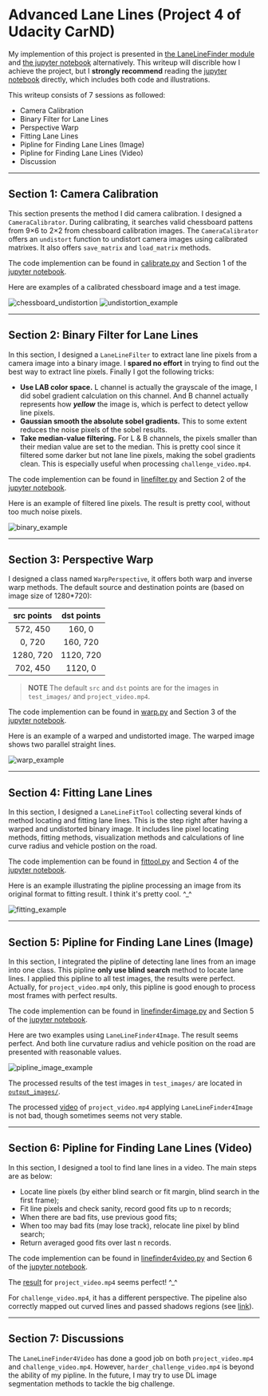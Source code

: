 # Advanced Lane Lines (Project 4 of Udacity CarND)

My implemention of this project is presented in [the LaneLineFinder module](LaneLineFinder) and [the jupyter notebook](Advanced-Lane-Lines-P4.ipynb) alternatively. This writeup will discrible how I achieve the project, but I **strongly recommend** reading the [jupyter notebook](Advanced-Lane-Lines-P4.ipynb) directly, which includes both code and illustrations.

This writeup consists of 7 sessions as followed:
- Camera Calibration
- Binary Filter for Lane Lines
- Perspective Warp
- Fitting Lane Lines
- Pipline for Finding Lane Lines (Image)
- Pipline for Finding Lane Lines (Video)
- Discussion

---

## Section 1: Camera Calibration

This section presents the method I did camera calibration. I designed a `CameraCalibrator`. During calibrating, it searches valid chessboard pattens from 9×6 to 2×2 from chessboard calibration images. The `CameraCalibrator` offers an `undistort` function to undistort camera images using calibrated matrixes. It also offers `save_matrix` and `load_matrix` methods.

The code implemention can be found in [calibrate.py](LaneLineFinder/calibrate.py) and Section 1 of the [jupyter notebook](Advanced-Lane-Lines-P4.ipynb).

Here are examples of a calibrated chessboard image and a test image.

![chessboard_undistortion](chessboard_undistortion.jpg)
![undistortion_example](undistortion_example.jpg)

---

## Section 2: Binary Filter for Lane Lines

In this section, I designed a `LaneLineFilter` to extract lane line pixels from a camera image into a binary image. I **spared no effort** in trying to find out the best way to extract line pixels. Finally I got the following tricks:
- **Use LAB color space.** L channel is actually the grayscale of the image, I did sobel gradient calculation on this channel. And B channel actually represents how ***yellow*** the image is, which is perfect to detect yellow line pixels.
- **Gaussian smooth the absolute sobel gradients.** This to some extent reduces the noise pixels of the sobel results.
- **Take median-value filtering.** For L & B channels, the pixels smaller than their median value are set to the median. This is pretty cool since it filtered some darker but not lane line pixels, making the sobel gradients clean. This is especially useful when processing `challenge_video.mp4`.

The code implemention can be found in [linefilter.py](LaneLineFinder/linefilter.py) and Section 2 of the [jupyter notebook](Advanced-Lane-Lines-P4.ipynb).

Here is an example of filtered line pixels. The result is pretty cool, without too much noise pixels.

![binary_example](binary_example.jpg)

---

## Section 3: Perspective Warp

I designed a class named `WarpPerspective`, it offers both warp and inverse warp methods. The default source and destination points are (based on image size of 1280\*720):

| src points | dst points |
|:----------:|:----------:|
|  572, 450  |  160,   0  |
|    0, 720  |  160, 720  |
| 1280, 720  | 1120, 720  |
|  702, 450  | 1120,   0  |

>**NOTE** The default `src` and `dst` points are for the images in `test_images/` and `project_video.mp4`.

The code implemention can be found in [warp.py](LaneLineFinder/warp.py) and Section 3 of the [jupyter notebook](Advanced-Lane-Lines-P4.ipynb).

Here is an example of a warped and undistorted image. The warped image shows two parallel straight lines.

![warp_example](warp_example.jpg)

---

## Section 4: Fitting Lane Lines

In this section, I designed a `LaneLineFitTool` collecting several kinds of method locating and fitting lane lines. This is the step right after having a warped and undistorted binary image. It includes line pixel locating methods, fitting methods, visualization methods and calculations of line curve radius and vehicle postion on the road.

The code implemention can be found in [fittool.py](LaneLineFinder/fittool.py) and Section 4 of the [jupyter notebook](Advanced-Lane-Lines-P4.ipynb).

Here is an example illustrating the pipline processing an image from its original format to fitting result. I think it's pretty cool. ^_^

![fitting_example](fitting_example.jpg)

---

## Section 5: Pipline for Finding Lane Lines (Image)

In this section, I integrated the pipline of detecting lane lines from an image into one class. This pipline **only use blind search** method to locate lane lines. I applied this pipline to all test images, the results were perfect. Actually, for `project_video.mp4` only, this pipline is good enough to process most frames with perfect results.

The code implemention can be found in [linefinder4image.py](LaneLineFinder/linefinder4image.py) and Section 5 of the [jupyter notebook](Advanced-Lane-Lines-P4.ipynb).

Here are two examples using `LaneLineFinder4Image`. The result seems perfect. And both line curvature radius and vehicle position on the road are presented with reasonable values.

![pipline_image_example](pipline_image_example.jpg)

The processed results of the test images in `test_images/` are located in [`output_images/`](output_images).

The processed [video](project_video_out_0.mp4) of `project_video.mp4` applying `LaneLineFinder4Image` is not bad, though sometimes seems not very stable.

---

## Section 6: Pipline for Finding Lane Lines (Video)

In this section, I designed a tool to find lane lines in a video. The main steps are as below:
- Locate line pixels (by either blind search or fit margin, blind search in the first frame);
- Fit line pixels and check sanity, record good fits up to n records;
- When there are bad fits, use previous good fits;
- When too may bad fits (may lose track), relocate line pixel by blind search;
- Return averaged good fits over last n records.

The code implemention can be found in [linefinder4video.py](LaneLineFinder/linefinder4video.py) and Section 6 of the [jupyter notebook](Advanced-Lane-Lines-P4.ipynb).

The [result](project_video_out.mp4) for `project_video.mp4` seems perfect! ^_^

For `challenge_video.mp4`, it has a different perspective. The pipeline also correctly mapped out curved lines and passed shadows regions (see [link](challenge_video_out.mp4)).

---

## Section 7: Discussions

The `LaneLineFinder4Video` has done a good job on both `project_video.mp4` and `challenge_video.mp4`. However, `harder_challenge_video.mp4` is beyond the ability of my pipline. In the future, I may try to use DL image segmentation methods to tackle the big challenge.
